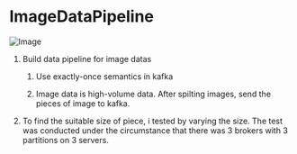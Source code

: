 # ImageDataPipeline
![Image](https://github.com/user-attachments/assets/e4a5b7c5-5547-4790-8af9-fb1bed210020)

1. Build data pipeline for image datas
   1) Use exactly-once semantics in kafka
      
   2) Image data is high-volume data. After spilting images, send the pieces of image to kafka.  
      
2. To find the suitable size of piece, i tested by varying the size.
   The test was conducted under the circumstance that there was 3 brokers with 3 partitions on 3 servers. 

